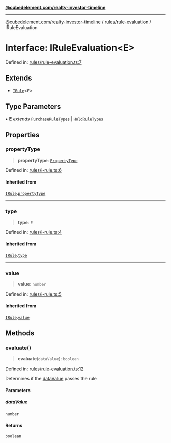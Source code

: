 [**@cubedelement.com/realty-investor-timeline**](../../../index.md)

---

[@cubedelement.com/realty-investor-timeline](../../../modules.md) / [rules/rule-evaluation](../index.md) / IRuleEvaluation

# Interface: IRuleEvaluation\<E\>

Defined in: [rules/rule-evaluation.ts:7](https://github.com/kvernon/realty-investor-timeline/blob/604db9c08bd36b2a48c8b342796ed6cd0d1401e0/src/rules/rule-evaluation.ts#L7)

## Extends

- [`IRule`](../../i-rule/interfaces/IRule.md)\<`E`\>

## Type Parameters

• **E** _extends_ [`PurchaseRuleTypes`](../../purchase-rule-types/enumerations/PurchaseRuleTypes.md) \| [`HoldRuleTypes`](../../hold-rule-types/enumerations/HoldRuleTypes.md)

## Properties

### propertyType

> **propertyType**: [`PropertyType`](../../../properties/property-type/enumerations/PropertyType.md)

Defined in: [rules/i-rule.ts:6](https://github.com/kvernon/realty-investor-timeline/blob/604db9c08bd36b2a48c8b342796ed6cd0d1401e0/src/rules/i-rule.ts#L6)

#### Inherited from

[`IRule`](../../i-rule/interfaces/IRule.md).[`propertyType`](../../i-rule/interfaces/IRule.md#propertytype)

---

### type

> **type**: `E`

Defined in: [rules/i-rule.ts:4](https://github.com/kvernon/realty-investor-timeline/blob/604db9c08bd36b2a48c8b342796ed6cd0d1401e0/src/rules/i-rule.ts#L4)

#### Inherited from

[`IRule`](../../i-rule/interfaces/IRule.md).[`type`](../../i-rule/interfaces/IRule.md#type)

---

### value

> **value**: `number`

Defined in: [rules/i-rule.ts:5](https://github.com/kvernon/realty-investor-timeline/blob/604db9c08bd36b2a48c8b342796ed6cd0d1401e0/src/rules/i-rule.ts#L5)

#### Inherited from

[`IRule`](../../i-rule/interfaces/IRule.md).[`value`](../../i-rule/interfaces/IRule.md#value)

## Methods

### evaluate()

> **evaluate**(`dataValue`): `boolean`

Defined in: [rules/rule-evaluation.ts:12](https://github.com/kvernon/realty-investor-timeline/blob/604db9c08bd36b2a48c8b342796ed6cd0d1401e0/src/rules/rule-evaluation.ts#L12)

Determines if the [dataValue](IRuleEvaluation.md#datavalue) passes the rule

#### Parameters

##### dataValue

`number`

#### Returns

`boolean`
